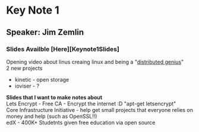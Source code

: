 # Key Note 1
## Speaker: Jim Zemlin
### Slides Availble [Here][Keynote1Slides]

Opening video about linus creaing linux and being a "[distributed genius][distributedgeniusvideo]"  
2 new projects  
* kinetic - open storage  
* ioviser - ?  

__Slides that I want to make notes about__  
Lets Encrypt - Free CA - Encrypt the internet :D "apt-get letsencrypt"  
Core Infrastructure Initiative - help get small projects that everyone relies on money and help (such as OpenSSL!!)  
edX - 400K+ Studetnts given free education via open source  


[distributedgeniusvideo]: 
[Keynotes1Slides]: 
